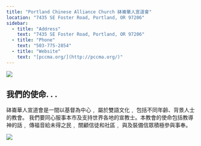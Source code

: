 ```yaml
---
title: "Portland Chinese Alliance Church 砵崙華人宣道會"
location: "7435 SE Foster Road, Portland, OR 97206"
sidebar:
  - title: "Address"
    text: "7435 SE Foster Road, Portland, OR 97206"
  - title: "Phone"
    text: "503-775-2854"
  - title: "Website"
    text: "[pccma.org/](http://pccma.org/)"
---
```


![](https://res.cloudinary.com/dhngj18do/image/upload/f_auto,q_auto/v1/images/communities/cmalogo)

## 我們的使命. . .

砵崙華人宣道會是一間以基督為中心﹐ 屬於雙語文化﹐ 包括不同年齡、背景人士的教會。 我們要同心服事本市及支持世界各地的宣教士。本教會的使命包括教導 神的話﹐ 傳福音給未得之民﹐ 關顧信徒和社區﹐ 與及裝備信眾積極參與事奉。

![](https://res.cloudinary.com/dhngj18do/image/upload/f_auto,q_auto/v1/images/communities/cmabuilding)
